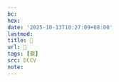```yaml
---
bc:
hex:
date: '2025-10-13T10:27:09+08:00'
lastmod:
title: 􁼦
url: 􁼦
tags: [載]
src: DCCV
note:
---
```

